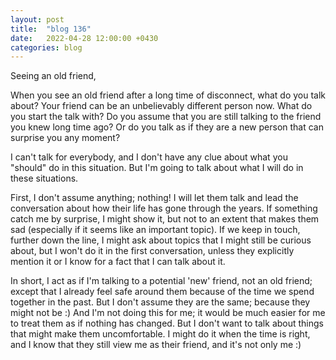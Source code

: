 ```yaml
---
layout: post
title:  "blog 136"
date:   2022-04-28 12:00:00 +0430
categories: blog
---
```


Seeing an old friend,

When you see an old friend after a long time of disconnect, what do you talk about? Your friend can be an unbelievably different person now. What do you start the talk with? Do you assume that you are still talking to the friend you knew long time ago? Or do you talk as if they are a new person that can surprise you any moment?

I can't talk for everybody, and I don't have any clue about what you "should" do in this situation. But I'm going to talk about what I will do in these situations.

First, I don't assume anything; nothing! I will let them talk and lead the conversation about how their life has gone through the years. If something catch me by surprise, I might show it, but not to an extent that makes them sad (especially if it seems like an important topic). If we keep in touch, further down the line, I might ask about topics that I might still be curious about, but I won't do it in the first conversation, unless they explicitly mention it or I know for a fact that I can talk about it.

In short, I act as if I'm talking to a potential 'new' friend, not an old friend; except that I already feel safe around them because of the time we spend together in the past. But I don't assume they are the same; because they might not be :) And I'm not doing this for me; it would be much easier for me to treat them as if nothing has changed. But I don't want to talk about things that might make them uncomfortable. I might do it when the time is right, and I know that they still view me as their friend, and it's not only me :)
